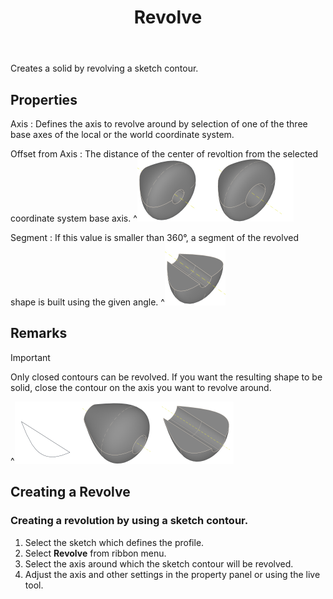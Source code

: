 ﻿---
uid: 74c0aab4-7847-4dcb-83e9-6ed639f4591c
title: Revolve
---
Creates a solid by revolving a sketch contour.

## Properties
Axis
:   Defines the axis to revolve around by selection of one of the three base axes of the local or the world coordinate system.

Offset from Axis
:   The distance of the center of revoltion from the selected coordinate system base axis.
    ^![Without _Offset_, with _Offset_](RevolveOffset.png)

Segment
:   If this value is smaller than 360°, a segment of the revolved shape is built using the given angle.
    ^![_Segment = 180°_](RevolveSegment180.png)

## Remarks
> [!IMPORTANT]
> Only closed contours can be revolved. If you want the resulting shape to be solid, close the contour on the axis
          you want to revolve around.

^![Example of a contour and the revolved result (complete and segment).](RevolveSample.png)

## Creating a Revolve

### Creating a revolution by using a sketch contour.
1. Select the sketch which defines the profile.
2. Select __Revolve__ from ribbon menu.
3. Select the axis around which the sketch contour will be revolved.
4. Adjust the axis and other settings in the property panel or using the live tool.
